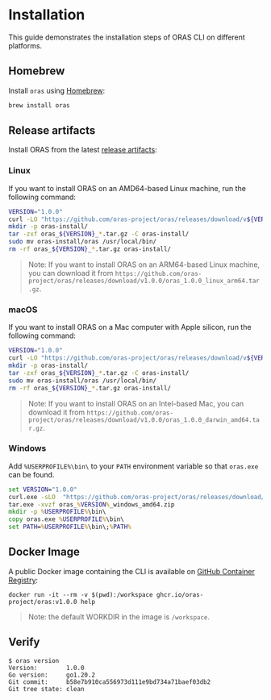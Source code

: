 # Installation

This guide demonstrates the installation steps of ORAS CLI on different platforms.

## Homebrew

Install `oras` using [Homebrew](https://brew.sh/):

```bash
brew install oras
```
## Release artifacts

Install ORAS from the latest [release artifacts](https://github.com/oras-project/oras/releases):

### Linux

If you want to install ORAS on an AMD64-based Linux machine, run the following command:

```bash
VERSION="1.0.0"
curl -LO "https://github.com/oras-project/oras/releases/download/v${VERSION}/oras_${VERSION}_linux_amd64.tar.gz"
mkdir -p oras-install/
tar -zxf oras_${VERSION}_*.tar.gz -C oras-install/
sudo mv oras-install/oras /usr/local/bin/
rm -rf oras_${VERSION}_*.tar.gz oras-install/
```

> Note: If you want to install ORAS on an ARM64-based Linux machine, you can download it from `https://github.com/oras-project/oras/releases/download/v1.0.0/oras_1.0.0_linux_arm64.tar.gz`.

### macOS

If you want to install ORAS on a Mac computer with Apple silicon, run the following command:

```bash
VERSION="1.0.0"
curl -LO "https://github.com/oras-project/oras/releases/download/v${VERSION}/oras_${VERSION}_darwin_arm64.tar.gz"
mkdir -p oras-install/
tar -zxf oras_${VERSION}_*.tar.gz -C oras-install/
sudo mv oras-install/oras /usr/local/bin/
rm -rf oras_${VERSION}_*.tar.gz oras-install/
```

> Note: If you want to install ORAS on an Intel-based Mac, you can download it from `https://github.com/oras-project/oras/releases/download/v1.0.0/oras_1.0.0_darwin_amd64.tar.gz`.

### Windows

Add `%USERPROFILE%\bin\` to your `PATH` environment variable so that `oras.exe` can be found.

```cmd
set VERSION="1.0.0"
curl.exe -sLO  "https://github.com/oras-project/oras/releases/download/v%VERSION%/oras_%VERSION%_windows_amd64.zip"
tar.exe -xvzf oras_%VERSION%_windows_amd64.zip
mkdir -p %USERPROFILE%\bin\
copy oras.exe %USERPROFILE%\bin\
set PATH=%USERPROFILE%\bin\;%PATH%
```

## Docker Image

A public Docker image containing the CLI is available on [GitHub Container Registry](https://github.com/orgs/oras-project/packages/container/package/oras):

```
docker run -it --rm -v $(pwd):/workspace ghcr.io/oras-project/oras:v1.0.0 help
```

> Note: the default WORKDIR in the image is `/workspace`.

## Verify

```shell
$ oras version
Version:        1.0.0
Go version:     go1.20.2
Git commit:     b58e7b910ca556973d111e9bd734a71baef03db2
Git tree state: clean
```